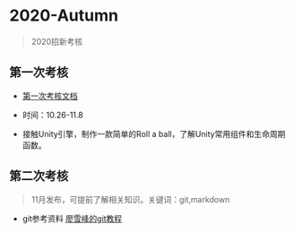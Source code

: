# 2020-Autumn
> 2020招新考核

## 第一次考核

- [第一次考核文档](./Doc/第一次考核文档.md)
- 时间：10.26-11.8

- 接触Unity引擎，制作一款简单的Roll a ball，了解Unity常用组件和生命周期函数。

## 第二次考核

> 11月发布，可提前了解相关知识。关键词：git,markdown

- git参考资料 [廖雪峰的git教程](https://www.liaoxuefeng.com/wiki/896043488029600)

